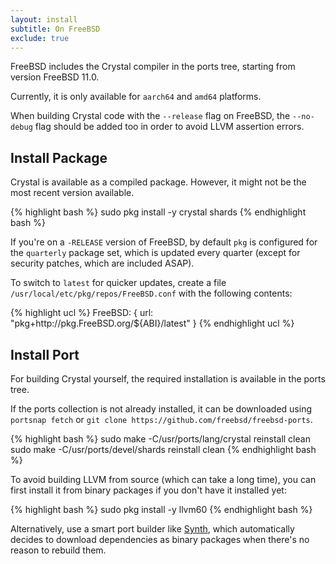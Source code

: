 ```yaml
---
layout: install
subtitle: On FreeBSD
exclude: true
---
```


FreeBSD includes the Crystal compiler in the ports tree, starting from version FreeBSD 11.0.

Currently, it is only available for `aarch64` and `amd64` platforms.

When building Crystal code with the `--release` flag on FreeBSD, the `--no-debug` flag should be added too in order to avoid LLVM assertion errors.

## Install Package

Crystal is available as a compiled package. However, it might not be the most recent version available.


<div class="code_section">
{% highlight bash %}
sudo pkg install -y crystal shards
{% endhighlight bash %}
</div>

If you're on a `-RELEASE` version of FreeBSD, by default `pkg` is configured for the `quarterly` package set, which is updated every quarter (except for security patches, which are included ASAP).

To switch to `latest` for quicker updates, create a file `/usr/local/etc/pkg/repos/FreeBSD.conf` with the following contents:


<div class="code_section">
{% highlight ucl %}
FreeBSD: {
  url: "pkg+http://pkg.FreeBSD.org/${ABI}/latest"
}
{% endhighlight ucl %}
</div>

## Install Port

For building Crystal yourself, the required installation is available in the ports tree.

If the ports collection is not already installed, it can be downloaded using `portsnap fetch` or `git clone https://github.com/freebsd/freebsd-ports`.

<div class="code_section">
{% highlight bash %}
sudo make -C/usr/ports/lang/crystal reinstall clean
sudo make -C/usr/ports/devel/shards reinstall clean
{% endhighlight bash %}
</div>

To avoid building LLVM from source (which can take a long time), you can first install it from binary packages if you don't have it installed yet:

<div class="code_section">
{% highlight bash %}
sudo pkg install -y llvm60
{% endhighlight bash %}
</div>

Alternatively, use a smart port builder like [Synth](https://github.com/jrmarino/synth), which automatically decides to download dependencies as binary packages when there's no reason to rebuild them.
